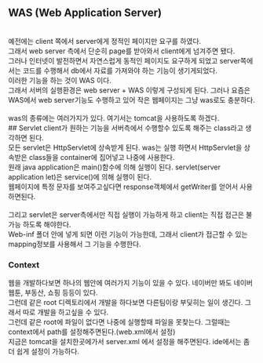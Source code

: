 ## WAS (Web Application Server)
<br>
예전에는 client 쪽에서 server에게 정적인 페이지만 요구를 하였다.<Br>
그래서 web server 측에서 단순히 page를 받아와서 client에게 넘겨주면 됐다.<br>
그러나 인터넷이 발전하면서 자연스럽게 동적인 페이지도 요구하게 되었고 server쪽에서는 코드를 수행해서 db에서 자료를 가져와야 하는 기능이 생기게되었다.<Br>
  이러한 기능을 하는 것이 WAS 이다.<br>
  그래서 서버의 실행환경은 web server + WAS 이렇게 구성되게 된다. 그러나 요즘은 WAS에서 web server기능도 수행하고 있어 작은 웹페이지는 그냥 was로도 충분하다.<Br>
  <br>
  was의 종류에는 여러가지가 있다. 여기서는 tomcat을 사용하도록 하겠다. 
  <br>
  ## Servlet
  client가 원하는 기능을 서버측에서 수행할수 있도록 해주는 class라고 생각하면 된다.<br>
  모든 servlet은 HttpServlet에 상속받게 된다. was는 실행 하면서 HttpServlet을 상속받은 class들을 container에 집어넣고 나중에 사용한다. <br>
  원래 java application은 main()함수에 의해 실행이 된다. servlet(server application let)은 service()에 의해 실행이 된다. <br>
  웹페이지에 특정 문자를 보여주고싶다면 response객체에서 getWriter를 얻어서 사용하면된다. <br>
  <br>
  그리고 servlet은 server측에서만 직접 실행이 가능하게 하고 client는 직접 접근은 불가능 하도록 해야한다. <br>
  Web-inf 폴더 안에 넣게 되면 이런 기능이 가능한데, 그래서 client가 접근할 수 있는 mapping정보를 사용해서 그 기능을 수행한다.
  
  
  
  ### Context
  웹을 개발하다보면 하나의 웹안에 여러가지 기능이 있을 수 있다. 네이버만 봐도 네이버 웹툰, 부동산, 쇼핑 등등이 있다. <br>
  그런데 같은 root 디렉토리에서 개발을 하다보면 다른팀이랑 부딫히는 일이 생긴다. 그래서 따로 개발을 하고싶을 수 있다. <br>
  그런데 같은 root에 파일이 없다면 나중에 실행할때 파일을 못찾는다. 그럴때는 context에서 path를 설정해주면된다.(web.xml에서 설정)<br>
  지금은 tomcat을 설치한곳에가서 server.xml 에서 설정을 해주면된다. ide에서는 좀더 쉽게 설정이 가능하다. 

